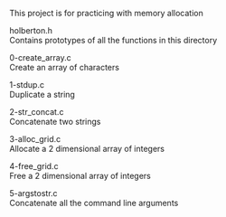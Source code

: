 This project is for practicing with memory allocation

holberton.h<br>
Contains prototypes of all the functions in this directory

0-create_array.c<br>
Create an array of characters

1-stdup.c<br>
Duplicate a string

2-str_concat.c<br>
Concatenate two strings

3-alloc_grid.c<br>
Allocate a 2 dimensional array of integers

4-free_grid.c<br>
Free a 2 dimensional array of integers

5-argstostr.c<br>
Concatenate all the command line arguments
